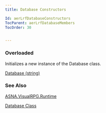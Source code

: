 ```yaml
---
title: Database Constructors

Id: aerLrfDatabaseConstructors
TocParent: aerLrfDatabaseMembers
TocOrder: 30


---
```


### Overloaded
Initializes a new instance of the Database class.

[Database (string)](Database_DatabaseConstructor.html) 

### See Also
[ASNA.VisualRPG.Runtime](ecrLrfRuntimeNamespace.html)

[Database Class](ecrLrfDatabaseClass.html) 
